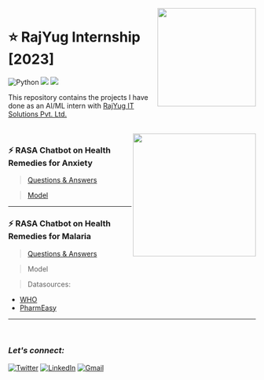 <img align="right" src="https://c.smartrecruiters.com/sr-company-logo-prod-dc5/5e26eb2db439962cf843d9e8/huge?r=s3-eu-central-1&_1579609112432" width="200">

# :star: RajYug Internship [2023]
![Python](https://img.shields.io/badge/python-3670A0?style=for-the-badge&logo=python&logoColor=ffdd54)
![](https://img.shields.io/badge/Rasa-5A17EE.svg?style=for-the-badge&logo=Rasa&logoColor=white)
![](https://img.shields.io/badge/Visual%20Studio%20Code-007ACC.svg?style=for-the-badge&logo=Visual-Studio-Code&logoColor=white)

This repository contains the projects I have done as an AI/ML intern with [RajYug IT Solutions Pvt. Ltd.](https://in.linkedin.com/company/rajyug-solutions?original_referer=https%3A%2F%2Fwww.google.com%2F)

<br>

<img align="right" src="https://www.insegment.com/blog/wp-content/uploads/2020/11/chatbot-marketing.gif" width=250>

### :zap: RASA Chatbot on Health Remedies for Anxiety

> [Questions & Answers](https://github.com/Rohit-Rannavre/RajYug-Internship-2023/blob/main/Chatbot%20on%20Health%20Remedies%20for%20Anxiety/Q%26A%20for%20Anxiety.pdf)

> [Model](https://github.com/Rohit-Rannavre/RajYug-Internship-2023/blob/main/Chatbot%20on%20Health%20Remedies%20for%20Anxiety/models/final-model.tar.gz)

***

### :zap: RASA Chatbot on Health Remedies for Malaria

> [Questions & Answers](https://github.com/Rohit-Rannavre/RajYug-Internship-2023/blob/main/Chatbot%20on%20Health%20Remedies%20for%20Malaria/Q%26A%20for%20Malaria.pdf)

> Model

> Datasources:
 
 - [WHO](https://apps.who.int/iris/bitstream/handle/10665/205088/B5046.pdf?sequence=1)
 - [PharmEasy](https://pharmeasy.in/blog/home-remedies-for-malaria-by-dr-siddharth-gupta/)

***

<br>

### ***Let's connect:*** 
[![Twitter](https://img.shields.io/badge/Twitter-%231DA1F2.svg?style=for-the-badge&logo=Twitter&logoColor=white)](https://twitter.com/Phylorohitics) 
[![LinkedIn](https://img.shields.io/badge/linkedin-%230077B5.svg?style=for-the-badge&logo=linkedin&logoColor=white)](https://www.linkedin.com/in/rohit-rannavre) 
[![Gmail](https://img.shields.io/badge/Gmail-D14836?style=for-the-badge&logo=gmail&logoColor=white)](mailto:rohit.rannavre@gmail.com)
